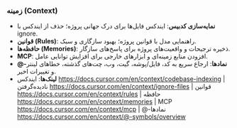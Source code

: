### زمینه (Context)

- **نمایه‌سازی کدبیس**: ایندکس فایل‌ها برای درک جهانی پروژه؛ حذف از ایندکس با ignore.
- **قوانین (Rules)**: راهنمایی مدل با قوانین پروژه؛ بهبود سازگاری و سبک.
- **حافظه‌ها (Memories)**: ذخیره ترجیحات و واقعیت‌های پروژه برای پاسخ‌های سازگار.
- **MCP**: افزودن منابع زمینه‌ای و ابزارهای خارجی برای افزایش توانایی عامل.
- **@-نمادها**: ارجاع سریع به کد، فایل/پوشه، گیت، وب، چت‌های گذشته، خطاهای لینتر و تغییرات اخیر.
- **لینک‌ها**: ایندکس https://docs.cursor.com/en/context/codebase-indexing | نادیده‌گرفتن https://docs.cursor.com/en/context/ignore-files | قوانین https://docs.cursor.com/en/context/rules | حافظه https://docs.cursor.com/en/context/memories | MCP https://docs.cursor.com/en/context/mcp | @-نمادها https://docs.cursor.com/en/context/@-symbols/overview

